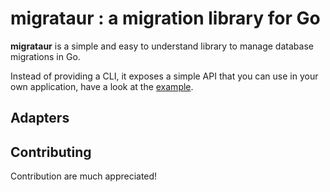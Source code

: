 # migrataur : a migration library for Go

**migrataur** is a simple and easy to understand library to manage database migrations in Go.

Instead of providing a CLI, it exposes a simple API that you can use in your own application, have a look at the [example](examples/example.go).

## Adapters

## Contributing

Contribution are much appreciated!